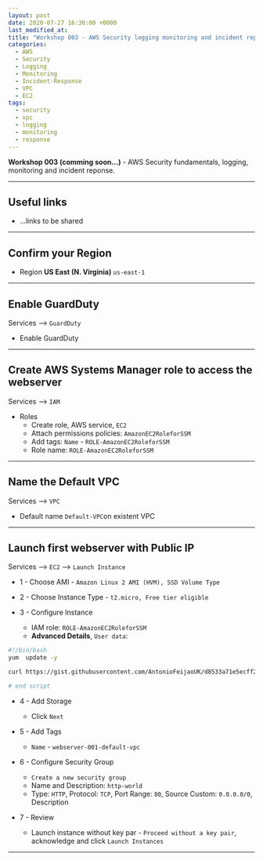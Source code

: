 ```yaml
---
layout: post
date: 2020-07-27 16:30:00 +0000
last_modified_at: 
title: "Workshop 003 - AWS Security logging monitoring and incident reponse"
categories:
  - AWS
  - Security
  - Logging
  - Monitoring
  - Incident-Response
  - VPC
  - EC2
tags:
  - security
  - vpc
  - logging
  - monitoring
  - response
---
```


**Workshop 003 (comming soon...)** - AWS Security fundamentals, logging, monitoring and incident reponse.

---

## Useful links

* ...links to be shared

---

## Confirm your Region

* Region **US East (N. Virginia)** `us-east-1`

---

## Enable GuardDuty

Services --> `GuardDuty`

* Enable GuardDuty

---

## Create AWS Systems Manager role to access the webserver

Services --> `IAM`

* Roles
  * Create role, AWS service, `EC2`
  * Attach permissions policies: `AmazonEC2RoleforSSM`
  * Add tags: `Name` - `ROLE-AmazonEC2RoleforSSM`
  * Role name: `ROLE-AmazonEC2RoleforSSM`

---

## Name the Default VPC

Services --> `VPC`

* Default name `Default-VPC`on existent VPC

---

## Launch first webserver with Public IP

Services --> `EC2` --> `Launch Instance`

* 1 - Choose AMI - `Amazon Linux 2 AMI (HVM), SSD Volume Type`

* 2 - Choose Instance Type - `t2.micro, Free tier eligible`

* 3 - Configure Instance
  * IAM role: `ROLE-AmazonEC2RoleforSSM`
  * **Advanced Details**, `User data`:

```bash
#!/bin/bash
yum  update -y

curl https://gist.githubusercontent.com/AntonioFeijaoUK/d8533a71e5ecff2971f6859a7be426da/raw/3d0930004b937f6dd7f273021218327b7129d609/aws-ec2-userdata-landing-webpage.sh | bash

# end script
```

* 4 - Add Storage
  * Click `Next`

* 5 - Add Tags
  * `Name` - `webserver-001-default-vpc`

* 6 - Configure Security Group
  * `Create a new security group`
  * Name and Description: `http-world`
  * Type: `HTTP`, Protocol: `TCP`, Port Range: `80`, Source Custom: `0.0.0.0/0`, Description

* 7 - Review
  * Launch instance without key par - `Proceed without a key pair`, acknowledge and click `Launch Instances`

---


